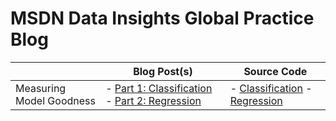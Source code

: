 # MSDN Data Insights Global Practice Blog

|                          | Blog Post(s)                                  | Source Code                   |
|--------------------------|-----------------------------------------------|-------------------------------|
| Measuring Model Goodness | - [Part 1: Classification](https://blogs.msdn.microsoft.com/data_insights_global_practice/2018/08/22/measuring-model-goodness-part-1/) - [Part 2: Regression](https://blogs.msdn.microsoft.com/data_insights_global_practice/2018/09/04/measuring-model-goodness-part-2/) | - [Classification](https://github.com/thampiman/msdn-digp-blog/blob/master/measuring_model_goodness/Classification.ipynb) - [Regression](https://github.com/thampiman/msdn-digp-blog/blob/master/measuring_model_goodness/Regression.ipynb) |
